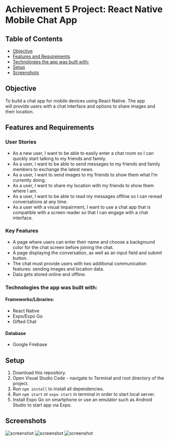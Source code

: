 # Achievement 5 Project: React Native Mobile Chat App 

## Table of Contents

-   [Objective](#Objective)
-   [Features and Requirements](#Features-and-Requirements)
-   [Technologies the app was built with:](#technologies-the-app-was-built-with)
-   [Setup](#setup)
-   [Screenshots](#screenshots)

## Objective

To build a chat app for mobile devices using React Native. The app will provide users with a chat interface and options to share images and their location.

## Features and Requirements

### User Stories

-   As a new user, I want to be able to easily enter a chat room so I can quickly start talking to my friends and family.
-   As a user, I want to be able to send messages to my friends and family members to exchange the latest news.
-   As a user, I want to send images to my friends to show them what I’m currently doing.
-   As a user, I want to share my location with my friends to show them where I am.
-   As a user, I want to be able to read my messages offline so I can reread conversations at any
    time.
-   As a user with a visual impairment, I want to use a chat app that is compatible with a screen
    reader so that I can engage with a chat interface.

### Key Features

-   A page where users can enter their name and choose a background color for the chat screen before joining the chat.
-   A page displaying the conversation, as well as an input field and submit button.
-   The chat must provide users with two additional communication features: sending images
    and location data.
-   Data gets stored online and offline.

### Technologies the app was built with:

#### Frameworks/Libraries:

-   React Native
-   Expo/Expo Go
-   Gifted Chat

#### Database

-   Google Firebase

## Setup

1. Download this repository.
2. Open Visual Studio Code - navigate to Terminal and root directory of the project.
3. Run `npm install` to install all dependencies.
4. Run `npm start` or `expo start` in terminal in order to start local server.
5. Install Expo Go on smartphone or use an emulator such as Android Studio to start app via Expo.

## Screenshots

![screenshot](./assets/screenshot1.PNG)
![screenshot](./assets/screenshot2.PNG)
![screenshot](./assets/screenshot3.PNG)
